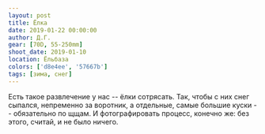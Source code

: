 ```yaml
---
layout: post
title: Ёлка
date: 2019-01-22 00:00:00
author: Д.Г.
gear: [70D, 55-250mm]
shoot_date: 2019-01-10
location: Ёльбаза
colors: ['d8e4ee', '57667b']
tags: [зима, снег]
---
```

Есть такое развлечение у нас -- ёлки сотрясать. Так, чтобы с них снег сыпался, непременно за воротник, а отдельные, самые большие куски -- обязательно по щщам. И фотографировать процесс, конечно же: без этого, считай, и не было ничего.
